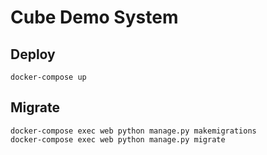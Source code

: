 # Cube Demo System

## Deploy

    docker-compose up

## Migrate

    docker-compose exec web python manage.py makemigrations
    docker-compose exec web python manage.py migrate
